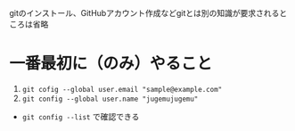 gitのインストール、GitHubアカウント作成などgitとは別の知識が要求されるところは省略
# 一番最初に（のみ）やること
1. `git cofig --global user.email "sample@example.com"`
2. `git config --global user.name "jugemujugemu"`
  - `git config --list` で確認できる

